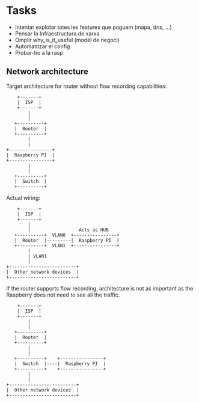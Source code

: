 # Tasks

- Intentar explotar totes les features que poguem (mapa, dns, ...)
- Pensar la Infraestructura de xarxa
- Omplir why_is_it_useful (model de negoci)
- Automatitzar el config
- Probar-ho a la rasp

## Network architecture

Target architecture for router without flow recording capabilities:
```
    +-------+
    |  ISP  |
    +-------+
        |
        |
   +----------+
   |  Router  |
   +----------+
        |
        |
+----------------+
|  Raspberry PI  |
+----------------+
        |
        |
   +----------+
   |  Switch  |
   +----------+
```

Actual wiring:

```
    +-------+
    |  ISP  |
    +-------+
        |
        |                  Acts as HUB
   +----------+  VLAN0  +----------------+
   |  Router  |---------|  Raspberry PI  |
   +----------+  VLAN1  +----------------+
        |
        | VLAN1
        |
+-------------------------+
|  Other network devices  |
+-------------------------+
```

If the router supports flow recording, architecture is not as important as the Raspberry does not need to see all the traffic.
```
    +-------+
    |  ISP  |
    +-------+
        |
        |
   +----------+
   |  Router  |
   +----------+
        |
        |
   +----------+    +----------------+
   |  Switch  |----|  Raspberry PI  |
   +----------+    +----------------+
        |
        |
+-------------------------+
|  Other network devices  |
+-------------------------+
```

